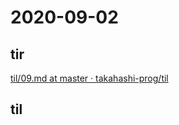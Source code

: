 # 2020-09-02

## tir
[til/09\.md at master · takahashi\-prog/til](https://github.com/takahashi-prog/til/blob/master/tir/2020/09.md#02)

## til